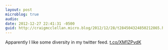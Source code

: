 ```yaml
---
layout: post
microblog: true
audio: 
date: 2012-12-27 22:41:31 -0500
guid: http://craigmcclellan.micro.blog/2012/12/28/t284504324850212865.html
---
```

Apparently I like some diversity in my twitter feed. [t.co/XM1ZPvdK](http://t.co/XM1ZPvdK)
